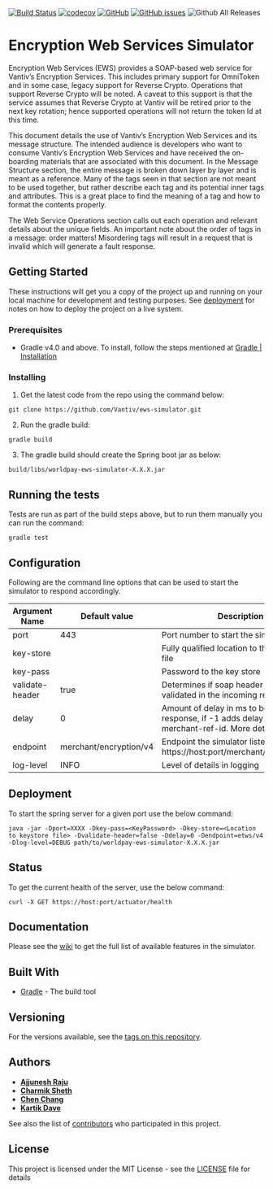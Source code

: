 
[![Build Status](https://travis-ci.org/Vantiv/ews-simulator.svg?branch=4.x)](https://travis-ci.org/Vantiv/ews-simulator) [![codecov](https://codecov.io/gh/Vantiv/ews-simulator/branch/4.x/graph/badge.svg)](https://codecov.io/gh/Vantiv/ews-simulator/branch/4.x)
 [![GitHub](https://img.shields.io/github/license/vantiv/ews-simulator.svg)](https://github.com/Vantiv/ews-simulator/blob/master/LICENSE) [![GitHub issues](https://img.shields.io/github/issues/vantiv/ews-simulator.svg)](https://github.com/Vantiv/ews-simulator/issues) ![Github All Releases](https://img.shields.io/github/downloads/vantiv/ews-simulator/total.svg)


# Encryption Web Services Simulator

Encryption Web Services (EWS) provides a SOAP-based web service for Vantiv’s Encryption Services. This includes primary support for OmniToken and in some case, legacy support for Reverse Crypto. Operations that support Reverse Crypto will be noted. A caveat to this support is that the service assumes that Reverse Crypto at Vantiv will be retired prior to the next key rotation; hence supported operations will not return the token Id at this time.

This document details the use of Vantiv’s Encryption Web Services and its message structure. The intended audience is developers who want to consume Vantiv’s Encryption Web Services and have received the on-boarding materials that are associated with this document.
In the Message Structure section, the entire message is broken down layer by layer and is meant as a reference. Many of the tags seen in that section are not meant to be used together, but rather describe each tag and its potential inner tags and attributes. This is a great place to find the meaning of a tag and how to format the contents properly.

The Web Service Operations section calls out each operation and relevant details about the unique fields. 
An important note about the order of tags in a message: order matters!  Misordering tags will result in a request that is invalid which will generate a fault response.


## Getting Started

These instructions will get you a copy of the project up and running on your local machine for development and testing purposes. See [deployment](#deployment) for notes on how to deploy the project on a live system.

### Prerequisites

- Gradle v4.0 and above. To install, follow the steps mentioned at [Gradle | Installation](https://gradle.org/install/)


### Installing

1. Get the latest code from the repo using the command below:

```
git clone https://github.com/Vantiv/ews-simulator.git
```

2. Run the gradle build:

```
gradle build
```

3. The gradle build should create the Spring boot jar as below:

```
build/libs/worldpay-ews-simulator-X.X.X.jar
```


## Running the tests

Tests are run as part of the build steps above, but to run them manually you can run the command:

```
gradle test
```

## Configuration
Following are the command line options that can be used to start the simulator to respond accordingly.

| Argument Name   | Default value | Description                                                                                                                                                     | Type      | Sample value                        |
|-----------------|---------------|-----------------------------------------------------------------------------------------------------------------------------------------------------------------|-----------|-------------------------------------|
| port            | 443           | Port number to start the simulator on.                                                                                                                          | Optional  | 443                                 |
| key-store       |               | Fully qualified location to the key store file                                                                                                                  | Mandatory | /etc/path/to/key/store/keystore.jks |
| key-pass        |               | Password to the key store                                                                                                                                       | Mandatory | keyStorePassword                    |
| validate-header | true         | Determines if soap header needs to be validated in the incoming requests                                                                                        | Optional  | true/false                          |
| delay  | 0             | Amount of delay in ms to be simulated in response, if -1 adds delay based on merchant-ref-id. More details in [wiki](https://github.com/Vantiv/ews-simulator/wiki/Worldpay-EWS-Simulator).  | Optional    | 5                               |
| endpoint | merchant/encryption/v4 | Endpoint the simulator listens to. E.g. https://host:port/merchant/encryption/v4 | |
| log-level | INFO | Level of details in logging | Optional | DEBUG |

## Deployment

To start the spring server for a given port use the below command:

```
java -jar -Dport=XXXX -Dkey-pass=<KeyPassword> -Dkey-store=<Location to keystore file> -Dvalidate-header=false -Ddelay=0 -Dendpoint=etws/v4 -Dlog-level=DEBUG path/to/worldpay-ews-simulator-X.X.X.jar
```

## Status

To get the current health of the server, use the below command:

```
curl -X GET https://host:port/actuator/health
```

## Documentation

Please see the [wiki](https://github.com/Vantiv/ews-simulator/wiki/Worldpay-EWS-Simulator) to get the full list of available features in the simulator.

## Built With

* [Gradle](https://gradle.org/) - The build tool

## Versioning

For the versions available, see the [tags on this repository](https://github.com/vantiv/ews-simulator/tags). 

## Authors

* [**Ajjunesh Raju**](https://github.com/Ajjunesh)
* [**Charmik Sheth**](https://github.com/Charmik-Sheth)
* [**Chen Chang**](https://github.com/cc6980312)
* [**Kartik Dave**](https://github.com/davekartik24)

See also the list of [contributors](https://github.com/vantiv/ews-simulator/contributors) who participated in this project.

## License

This project is licensed under the MIT License - see the [LICENSE](LICENSE) file for details
